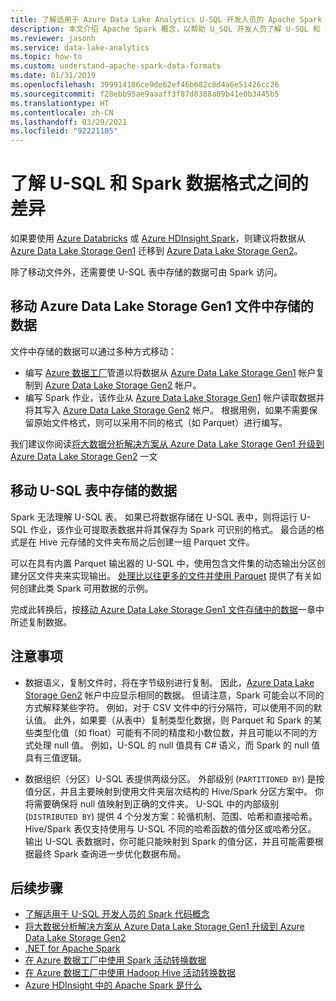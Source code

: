 ```yaml
---
title: 了解适用于 Azure Data Lake Analytics U-SQL 开发人员的 Apache Spark 数据格式。
description: 本文介绍 Apache Spark 概念，以帮助 U_SQL 开发人员了解 U-SQL 和 Spark 数据格式之间的差异。
ms.reviewer: jasonh
ms.service: data-lake-analytics
ms.topic: how-to
ms.custom: understand-apache-spark-data-formats
ms.date: 01/31/2019
ms.openlocfilehash: 399914186ce9de62ef46b682c8d4a6e51426cc26
ms.sourcegitcommit: f28ebb95ae9aaaff3f87d8388a09b41e0b3445b5
ms.translationtype: HT
ms.contentlocale: zh-CN
ms.lasthandoff: 03/29/2021
ms.locfileid: "92221105"
---
```

# <a name="understand-differences-between-u-sql-and-spark-data-formats"></a>了解 U-SQL 和 Spark 数据格式之间的差异

如果要使用 [Azure Databricks](/azure/databricks/scenarios/what-is-azure-databricks) 或 [Azure HDInsight Spark](../hdinsight/spark/apache-spark-overview.md)，则建议将数据从 [Azure Data Lake Storage Gen1](../data-lake-store/data-lake-store-overview.md) 迁移到 [Azure Data Lake Storage Gen2](../storage/blobs/data-lake-storage-introduction.md)。

除了移动文件外，还需要使 U-SQL 表中存储的数据可由 Spark 访问。

## <a name="move-data-stored-in-azure-data-lake-storage-gen1-files"></a>移动 Azure Data Lake Storage Gen1 文件中存储的数据

文件中存储的数据可以通过多种方式移动：

- 编写 [Azure 数据工厂](../data-factory/introduction.md)管道以将数据从 [Azure Data Lake Storage Gen1](../data-lake-store/data-lake-store-overview.md) 帐户复制到 [Azure Data Lake Storage Gen2](../storage/blobs/data-lake-storage-introduction.md) 帐户。
- 编写 Spark 作业，该作业从 [Azure Data Lake Storage Gen1](../data-lake-store/data-lake-store-overview.md) 帐户读取数据并将其写入 [Azure Data Lake Storage Gen2](../storage/blobs/data-lake-storage-introduction.md) 帐户。 根据用例，如果不需要保留原始文件格式，则可以采用不同的格式（如 Parquet）进行编写。

我们建议你阅读[将大数据分析解决方案从 Azure Data Lake Storage Gen1 升级到 Azure Data Lake Storage Gen2](../storage/blobs/data-lake-storage-migrate-gen1-to-gen2.md) 一文

## <a name="move-data-stored-in-u-sql-tables"></a>移动 U-SQL 表中存储的数据

Spark 无法理解 U-SQL 表。 如果已将数据存储在 U-SQL 表中，则将运行 U-SQL 作业，该作业可提取表数据并将其保存为 Spark 可识别的格式。 最合适的格式是在 Hive 元存储的文件夹布局之后创建一组 Parquet 文件。

可以在具有内置 Parquet 输出器的 U-SQL 中，使用包含文件集的动态输出分区创建分区文件夹来实现输出。 [处理比以往更多的文件并使用 Parquet](/archive/blogs/azuredatalake/process-more-files-than-ever-and-use-parquet-with-azure-data-lake-analytics) 提供了有关如何创建此类 Spark 可用数据的示例。

完成此转换后，按[移动 Azure Data Lake Storage Gen1 文件存储中的数据](#move-data-stored-in-azure-data-lake-storage-gen1-files)一章中所述复制数据。

## <a name="caveats"></a>注意事项

- 数据语义，复制文件时，将在字节级别进行复制。 因此，[Azure Data Lake Storage Gen2](../storage/blobs/data-lake-storage-introduction.md) 帐户中应显示相同的数据。 但请注意，Spark 可能会以不同的方式解释某些字符。 例如，对于 CSV 文件中的行分隔符，可以使用不同的默认值。
    此外，如果要（从表中）复制类型化数据，则 Parquet 和 Spark 的某些类型化值（如 float）可能有不同的精度和小数位数，并且可能以不同的方式处理 null 值。 例如，U-SQL 的 null 值具有 C# 语义，而 Spark 的 null 值具有三值逻辑。

- 数据组织（分区）U-SQL 表提供两级分区。 外部级别 (`PARTITIONED BY`) 是按值分区，并且主要映射到使用文件夹层次结构的 Hive/Spark 分区方案中。 你将需要确保将 null 值映射到正确的文件夹。 U-SQL 中的内部级别 (`DISTRIBUTED BY`) 提供 4 个分发方案：轮循机制、范围、哈希和直接哈希。
    Hive/Spark 表仅支持使用与 U-SQL 不同的哈希函数的值分区或哈希分区。 输出 U-SQL 表数据时，你可能只能映射到 Spark 的值分区，并且可能需要根据最终 Spark 查询进一步优化数据布局。

## <a name="next-steps"></a>后续步骤

- [了解适用于 U-SQL 开发人员的 Spark 代码概念](understand-spark-code-concepts.md)
- [将大数据分析解决方案从 Azure Data Lake Storage Gen1 升级到 Azure Data Lake Storage Gen2](../storage/blobs/data-lake-storage-migrate-gen1-to-gen2.md)
- [.NET for Apache Spark](/dotnet/spark/what-is-apache-spark-dotnet)
- [在 Azure 数据工厂中使用 Spark 活动转换数据](../data-factory/transform-data-using-spark.md)
- [在 Azure 数据工厂中使用 Hadoop Hive 活动转换数据](../data-factory/transform-data-using-hadoop-hive.md)
- [Azure HDInsight 中的 Apache Spark 是什么](../hdinsight/spark/apache-spark-overview.md)